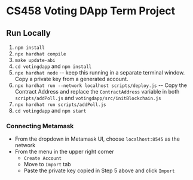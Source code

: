# CS458 Voting DApp Term Project

## Run Locally 

1. `npm install`
2. `npx hardhat compile`
3. `make update-abi`
4. `cd votingdapp` and `npm install`
5. `npx hardhat node` -- keep this running in a separate terminal window. Copy a private key from a generated account.
6. `npx hardhat run --network localhost scripts/deploy.js` -- Copy the Contract Address and replace the `ContractAddress` 
   variable in both `scripts/addPoll.js` and `votingdapp/src/initBlockchain.js`
7. `npx hardhat run scripts/addPoll.js`
8. `cd votingdapp` and `npm start`

### Connecting Metamask
- From the dropdown in Metamask UI, choose `localhost:8545` as the network
- From the menu in the upper right corner
    - `Create Account`
    - Move to `Import` tab
    - Paste the private key copied in Step 5 above and click `Import`
  

